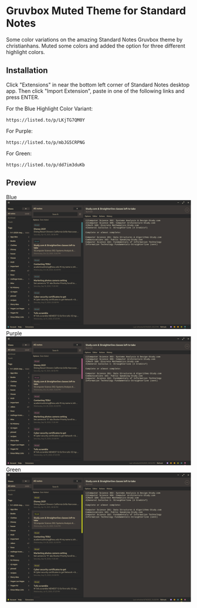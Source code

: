 # Gruvbox Muted Theme for Standard Notes

Some color variations on the  amazing Standard Notes Gruvbox theme by christianhans. Muted some colors and added the option for three different highlight colors.

## Installation

Click "Extensions" in near the bottom left corner of Standard Notes desktop app. Then click "Import Extension", paste in one of the following links and press ENTER. 

For the Blue Highlight Color Variant:
```
https://listed.to/p/LKjTG7QM0Y
```
For Purple:
```
https://listed.to/p/mbJG5CRPNG
```
For Green:
```
https://listed.to/p/dd7im3duKb
```

## Preview
Blue
![Gruvbox Dark Theme for Standard Notes](blue/blue-screenshot.png)
Purple
![Gruvbox Dark Theme for Standard Notes](purple/purple-screenshot.png)
Green
![Gruvbox Dark Theme for Standard Notes](green/green-screenshot.png)




